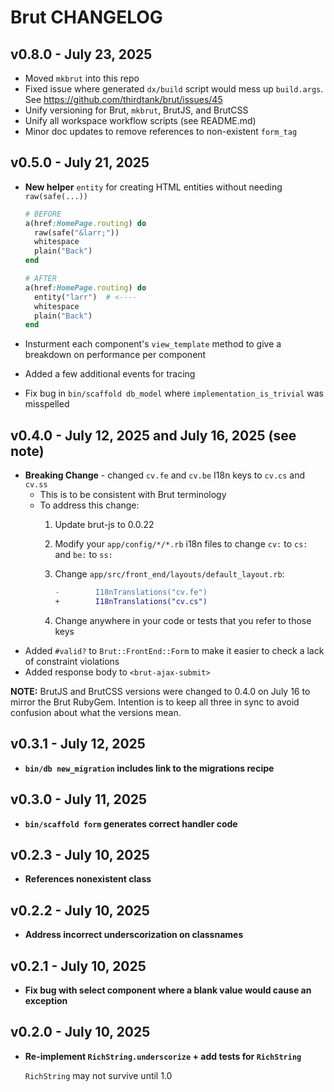 # Brut CHANGELOG

## v0.8.0 - July 23, 2025

* Moved `mkbrut` into this repo
* Fixed issue where generated `dx/build` script would mess up `build.args`. See https://github.com/thirdtank/brut/issues/45
* Unify versioning for Brut, `mkbrut`, BrutJS, and BrutCSS
* Unify all workspace workflow scripts (see README.md)
* Minor doc updates to remove references to non-existent `form_tag`

## v0.5.0 - July 21, 2025

* **New helper** `entity` for creating HTML entities without needing `raw(safe(...))`

  ```ruby
  # BEFORE
  a(href:HomePage.routing) do
    raw(safe("&larr;"))
    whitespace
    plain("Back")
  end

  # AFTER
  a(href:HomePage.routing) do
    entity("larr")  # <----
    whitespace
    plain("Back")
  end
  ```

* Insturment each component's `view_template` method to give a breakdown on 
  performance per component
* Added a few additional events for tracing
* Fix bug in `bin/scaffold db_model` where `implementation_is_trivial` was misspelled

## v0.4.0 - July 12, 2025 and July 16, 2025 (see note)

* **Breaking Change** - changed `cv.fe` and `cv.be` I18n keys to `cv.cs` and `cv.ss`
  - This is to be consistent with Brut terminology
  - To address this change:
    1. Update brut-js to 0.0.22
    2. Modify your `app/config/*/*.rb` i18n files to change `cv:` to `cs:` and `be:`
       to `ss:`
    3. Change `app/src/front_end/layouts/default_layout.rb`:

       ```diff
       -        I18nTranslations("cv.fe")
       +        I18nTranslations("cv.cs")
       ```
    4. Change anywhere in your code or tests that you refer to those keys
* Added `#valid?` to `Brut::FrontEnd::Form` to make it easier to check a lack
  of constraint violations
* Added response body to `<brut-ajax-submit>`

**NOTE:** BrutJS and BrutCSS versions were changed to 0.4.0 on July 16 to mirror the Brut RubyGem. Intention is to keep all three in sync to avoid confusion about what the versions mean.

## v0.3.1 - July 12, 2025

* **`bin/db new_migration` includes link to the migrations recipe**

## v0.3.0 - July 11, 2025

* **`bin/scaffold form` generates correct handler code**

## v0.2.3 - July 10, 2025

* **References nonexistent class**

## v0.2.2 - July 10, 2025

* **Address incorrect underscorization on classnames**

## v0.2.1 - July 10, 2025

* **Fix bug with select component where a blank value would cause an exception**

## v0.2.0 - July 10, 2025

* **Re-implement `RichString.underscorize` + add tests for `RichString`**

  `RichString` may not survive until 1.0

